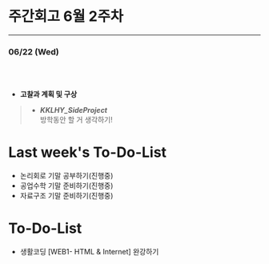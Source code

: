 # 주간회고 6월 2주차
---

### 06/22 (Wed)
<br><br>
+ **고찰과 계획 및 구상** <br>
> + ***KKLHY_SideProject*** <br>
  방학동안 할 거 생각하기!


# Last week's To-Do-List
+ 논리회로 기말 공부하기(진행중) <br>
+ 공업수학 기말 준비하기(진행중) <br>
+ 자료구조 기말 준비하기(진행중) <br>
# To-Do-List

+ 생활코딩 [WEB1- HTML & Internet] 완강하기

